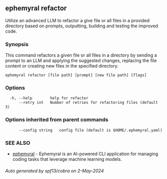 ## ephemyral refactor

Utilize an advanced LLM to refactor a give file or all files in a provided directory based on prompts, outputting, building and testing the improved code.

### Synopsis

This command refactors a given file or all files in a directory by sending a prompt to an LLM 
and applying the suggested changes, replacing the file content or creating new files in the specified directory.

```
ephemyral refactor [file path] [prompt] [new file path] [flags]
```

### Options

```
  -h, --help        help for refactor
      --retry int   Number of retries for refactoring files (default 3)
```

### Options inherited from parent commands

```
      --config string   config file (default is $HOME/.ephemyral.yaml)
```

### SEE ALSO

* [ephemyral](ephemyral.md)	 - Ephemyral is an AI-powered CLI application for managing coding tasks that leverage machine learning models.

###### Auto generated by spf13/cobra on 2-May-2024
